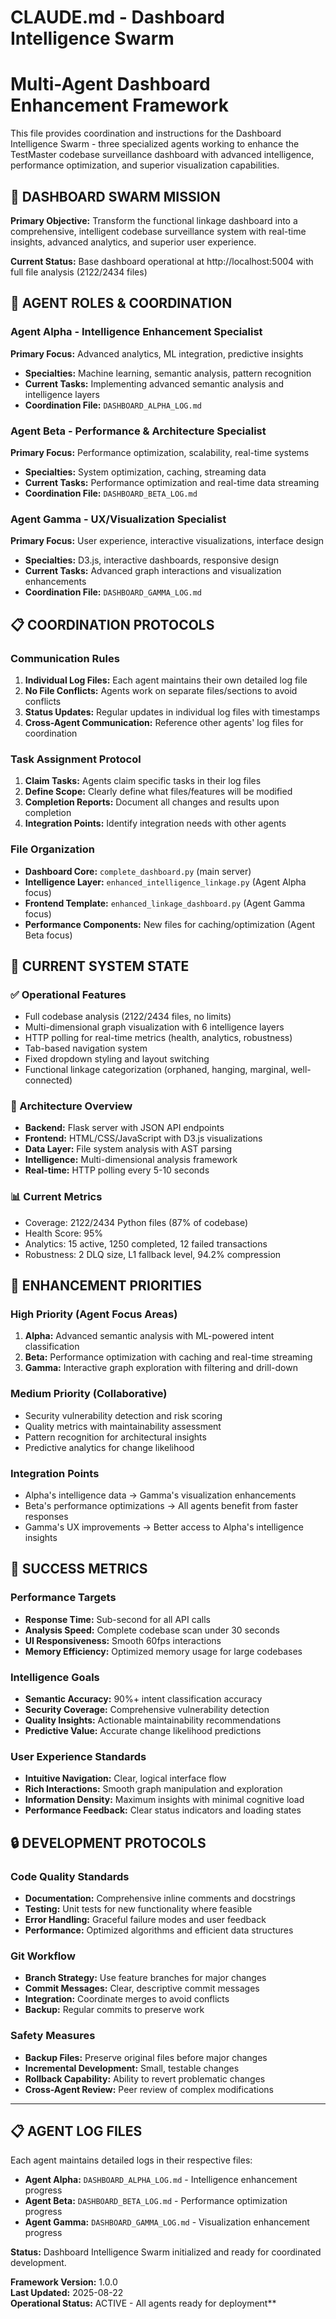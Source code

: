 # CLAUDE.md - Dashboard Intelligence Swarm
# Multi-Agent Dashboard Enhancement Framework

This file provides coordination and instructions for the Dashboard Intelligence Swarm - three specialized agents working to enhance the TestMaster codebase surveillance dashboard with advanced intelligence, performance optimization, and superior visualization capabilities.

## 🚀 DASHBOARD SWARM MISSION

**Primary Objective:** Transform the functional linkage dashboard into a comprehensive, intelligent codebase surveillance system with real-time insights, advanced analytics, and superior user experience.

**Current Status:** Base dashboard operational at http://localhost:5004 with full file analysis (2122/2434 files)

## 🤖 AGENT ROLES & COORDINATION

### Agent Alpha - Intelligence Enhancement Specialist
**Primary Focus:** Advanced analytics, ML integration, predictive insights
- **Specialties:** Machine learning, semantic analysis, pattern recognition
- **Current Tasks:** Implementing advanced semantic analysis and intelligence layers
- **Coordination File:** `DASHBOARD_ALPHA_LOG.md`

### Agent Beta - Performance & Architecture Specialist  
**Primary Focus:** Performance optimization, scalability, real-time systems
- **Specialties:** System optimization, caching, streaming data
- **Current Tasks:** Performance optimization and real-time data streaming
- **Coordination File:** `DASHBOARD_BETA_LOG.md`

### Agent Gamma - UX/Visualization Specialist
**Primary Focus:** User experience, interactive visualizations, interface design
- **Specialties:** D3.js, interactive dashboards, responsive design
- **Current Tasks:** Advanced graph interactions and visualization enhancements
- **Coordination File:** `DASHBOARD_GAMMA_LOG.md`

## 📋 COORDINATION PROTOCOLS

### Communication Rules
1. **Individual Log Files:** Each agent maintains their own detailed log file
2. **No File Conflicts:** Agents work on separate files/sections to avoid conflicts
3. **Status Updates:** Regular updates in individual log files with timestamps
4. **Cross-Agent Communication:** Reference other agents' log files for coordination

### Task Assignment Protocol
1. **Claim Tasks:** Agents claim specific tasks in their log files
2. **Define Scope:** Clearly define what files/features will be modified
3. **Completion Reports:** Document all changes and results upon completion
4. **Integration Points:** Identify integration needs with other agents

### File Organization
- **Dashboard Core:** `complete_dashboard.py` (main server)
- **Intelligence Layer:** `enhanced_intelligence_linkage.py` (Agent Alpha focus)
- **Frontend Template:** `enhanced_linkage_dashboard.py` (Agent Gamma focus)  
- **Performance Components:** New files for caching/optimization (Agent Beta focus)

## 🎯 CURRENT SYSTEM STATE

### ✅ Operational Features
- Full codebase analysis (2122/2434 files, no limits)
- Multi-dimensional graph visualization with 6 intelligence layers
- HTTP polling for real-time metrics (health, analytics, robustness)
- Tab-based navigation system
- Fixed dropdown styling and layout switching
- Functional linkage categorization (orphaned, hanging, marginal, well-connected)

### 🔧 Architecture Overview
- **Backend:** Flask server with JSON API endpoints
- **Frontend:** HTML/CSS/JavaScript with D3.js visualizations  
- **Data Layer:** File system analysis with AST parsing
- **Intelligence:** Multi-dimensional analysis framework
- **Real-time:** HTTP polling every 5-10 seconds

### 📊 Current Metrics
- Coverage: 2122/2434 Python files (87% of codebase)
- Health Score: 95%
- Analytics: 15 active, 1250 completed, 12 failed transactions
- Robustness: 2 DLQ size, L1 fallback level, 94.2% compression

## 🚀 ENHANCEMENT PRIORITIES

### High Priority (Agent Focus Areas)
1. **Alpha:** Advanced semantic analysis with ML-powered intent classification
2. **Beta:** Performance optimization with caching and real-time streaming
3. **Gamma:** Interactive graph exploration with filtering and drill-down

### Medium Priority (Collaborative)
- Security vulnerability detection and risk scoring
- Quality metrics with maintainability assessment  
- Pattern recognition for architectural insights
- Predictive analytics for change likelihood

### Integration Points
- Alpha's intelligence data → Gamma's visualization enhancements
- Beta's performance optimizations → All agents benefit from faster responses
- Gamma's UX improvements → Better access to Alpha's intelligence insights

## 📝 SUCCESS METRICS

### Performance Targets
- **Response Time:** Sub-second for all API calls
- **Analysis Speed:** Complete codebase scan under 30 seconds
- **UI Responsiveness:** Smooth 60fps interactions
- **Memory Efficiency:** Optimized memory usage for large codebases

### Intelligence Goals  
- **Semantic Accuracy:** 90%+ intent classification accuracy
- **Security Coverage:** Comprehensive vulnerability detection
- **Quality Insights:** Actionable maintainability recommendations
- **Predictive Value:** Accurate change likelihood predictions

### User Experience Standards
- **Intuitive Navigation:** Clear, logical interface flow
- **Rich Interactions:** Smooth graph manipulation and exploration
- **Information Density:** Maximum insights with minimal cognitive load
- **Performance Feedback:** Clear status indicators and loading states

## 🔒 DEVELOPMENT PROTOCOLS

### Code Quality Standards
- **Documentation:** Comprehensive inline comments and docstrings
- **Testing:** Unit tests for new functionality where feasible
- **Error Handling:** Graceful failure modes and user feedback
- **Performance:** Optimized algorithms and efficient data structures

### Git Workflow
- **Branch Strategy:** Use feature branches for major changes
- **Commit Messages:** Clear, descriptive commit messages
- **Integration:** Coordinate merges to avoid conflicts
- **Backup:** Regular commits to preserve work

### Safety Measures
- **Backup Files:** Preserve original files before major changes
- **Incremental Development:** Small, testable changes
- **Rollback Capability:** Ability to revert problematic changes
- **Cross-Agent Review:** Peer review of complex modifications

---

## 📋 AGENT LOG FILES

Each agent maintains detailed logs in their respective files:

- **Agent Alpha:** `DASHBOARD_ALPHA_LOG.md` - Intelligence enhancement progress
- **Agent Beta:** `DASHBOARD_BETA_LOG.md` - Performance optimization progress  
- **Agent Gamma:** `DASHBOARD_GAMMA_LOG.md` - Visualization enhancement progress

**Status:** Dashboard Intelligence Swarm initialized and ready for coordinated development.

**Framework Version:** 1.0.0  
**Last Updated:** 2025-08-22  
**Operational Status:** ACTIVE - All agents ready for deployment**
